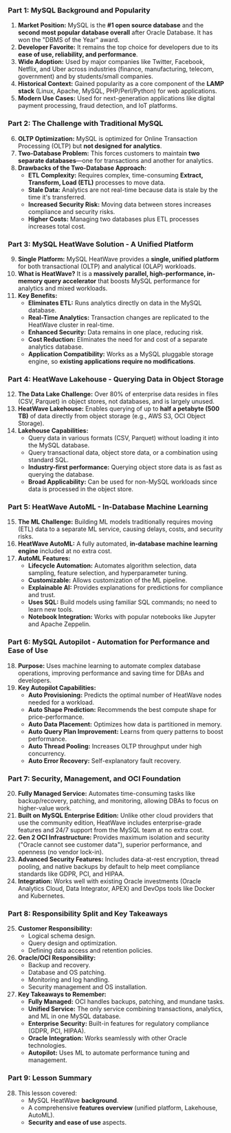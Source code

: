 ### **Part 1: MySQL Background and Popularity**

1.  **Market Position:** MySQL is the **#1 open source database** and the **second most popular database overall** after Oracle Database. It has won the "DBMS of the Year" award.
2.  **Developer Favorite:** It remains the top choice for developers due to its **ease of use, reliability, and performance**.
3.  **Wide Adoption:** Used by major companies like Twitter, Facebook, Netflix, and Uber across industries (finance, manufacturing, telecom, government) and by students/small companies.
4.  **Historical Context:** Gained popularity as a core component of the **LAMP stack** (Linux, Apache, MySQL, PHP/Perl/Python) for web applications.
5.  **Modern Use Cases:** Used for next-generation applications like digital payment processing, fraud detection, and IoT platforms.

### **Part 2: The Challenge with Traditional MySQL**

6.  **OLTP Optimization:** MySQL is optimized for Online Transaction Processing (OLTP) but **not designed for analytics**.
7.  **Two-Database Problem:** This forces customers to maintain **two separate databases**—one for transactions and another for analytics.
8.  **Drawbacks of the Two-Database Approach:**
    *   **ETL Complexity:** Requires complex, time-consuming **Extract, Transform, Load (ETL)** processes to move data.
    *   **Stale Data:** Analytics are not real-time because data is stale by the time it's transferred.
    *   **Increased Security Risk:** Moving data between stores increases compliance and security risks.
    *   **Higher Costs:** Managing two databases plus ETL processes increases total cost.

### **Part 3: MySQL HeatWave Solution - A Unified Platform**

9.  **Single Platform:** MySQL HeatWave provides a **single, unified platform** for both transactional (OLTP) and analytical (OLAP) workloads.
10. **What is HeatWave?** It is a **massively parallel, high-performance, in-memory query accelerator** that boosts MySQL performance for analytics and mixed workloads.
11. **Key Benefits:**
    *   **Eliminates ETL:** Runs analytics directly on data in the MySQL database.
    *   **Real-Time Analytics:** Transaction changes are replicated to the HeatWave cluster in real-time.
    *   **Enhanced Security:** Data remains in one place, reducing risk.
    *   **Cost Reduction:** Eliminates the need for and cost of a separate analytics database.
    *   **Application Compatibility:** Works as a MySQL pluggable storage engine, so **existing applications require no modifications**.

### **Part 4: HeatWave Lakehouse - Querying Data in Object Storage**

12. **The Data Lake Challenge:** Over 80% of enterprise data resides in files (CSV, Parquet) in object stores, not databases, and is largely unused.
13. **HeatWave Lakehouse:** Enables querying of up to **half a petabyte (500 TB)** of data directly from object storage (e.g., AWS S3, OCI Object Storage).
14. **Lakehouse Capabilities:**
    *   Query data in various formats (CSV, Parquet) without loading it into the MySQL database.
    *   Query transactional data, object store data, or a combination using standard SQL.
    *   **Industry-first performance:** Querying object store data is as fast as querying the database.
    *   **Broad Applicability:** Can be used for non-MySQL workloads since data is processed in the object store.

### **Part 5: HeatWave AutoML - In-Database Machine Learning**

15. **The ML Challenge:** Building ML models traditionally requires moving (ETL) data to a separate ML service, causing delays, costs, and security risks.
16. **HeatWave AutoML:** A fully automated, **in-database machine learning engine** included at no extra cost.
17. **AutoML Features:**
    *   **Lifecycle Automation:** Automates algorithm selection, data sampling, feature selection, and hyperparameter tuning.
    *   **Customizable:** Allows customization of the ML pipeline.
    *   **Explainable AI:** Provides explanations for predictions for compliance and trust.
    *   **Uses SQL:** Build models using familiar SQL commands; no need to learn new tools.
    *   **Notebook Integration:** Works with popular notebooks like Jupyter and Apache Zeppelin.

### **Part 6: MySQL Autopilot - Automation for Performance and Ease of Use**

18. **Purpose:** Uses machine learning to automate complex database operations, improving performance and saving time for DBAs and developers.
19. **Key Autopilot Capabilities:**
    *   **Auto Provisioning:** Predicts the optimal number of HeatWave nodes needed for a workload.
    *   **Auto Shape Prediction:** Recommends the best compute shape for price-performance.
    *   **Auto Data Placement:** Optimizes how data is partitioned in memory.
    *   **Auto Query Plan Improvement:** Learns from query patterns to boost performance.
    *   **Auto Thread Pooling:** Increases OLTP throughput under high concurrency.
    *   **Auto Error Recovery:** Self-explanatory fault recovery.

### **Part 7: Security, Management, and OCI Foundation**

20. **Fully Managed Service:** Automates time-consuming tasks like backup/recovery, patching, and monitoring, allowing DBAs to focus on higher-value work.
21. **Built on MySQL Enterprise Edition:** Unlike other cloud providers that use the community edition, HeatWave includes enterprise-grade features and 24/7 support from the MySQL team at no extra cost.
22. **Gen 2 OCI Infrastructure:** Provides maximum isolation and security ("Oracle cannot see customer data"), superior performance, and openness (no vendor lock-in).
23. **Advanced Security Features:** Includes data-at-rest encryption, thread pooling, and native backups by default to help meet compliance standards like GDPR, PCI, and HIPAA.
24. **Integration:** Works well with existing Oracle investments (Oracle Analytics Cloud, Data Integrator, APEX) and DevOps tools like Docker and Kubernetes.

### **Part 8: Responsibility Split and Key Takeaways**

25. **Customer Responsibility:**
    *   Logical schema design.
    *   Query design and optimization.
    *   Defining data access and retention policies.
26. **Oracle/OCI Responsibility:**
    *   Backup and recovery.
    *   Database and OS patching.
    *   Monitoring and log handling.
    *   Security management and OS installation.
27. **Key Takeaways to Remember:**
    *   **Fully Managed:** OCI handles backups, patching, and mundane tasks.
    *   **Unified Service:** The only service combining transactions, analytics, and ML in one MySQL database.
    *   **Enterprise Security:** Built-in features for regulatory compliance (GDPR, PCI, HIPAA).
    *   **Oracle Integration:** Works seamlessly with other Oracle technologies.
    *   **Autopilot:** Uses ML to automate performance tuning and management.

### **Part 9: Lesson Summary**

28. This lesson covered:
    *   MySQL HeatWave **background**.
    *   A comprehensive **features overview** (unified platform, Lakehouse, AutoML).
    *   **Security and ease of use** aspects.
